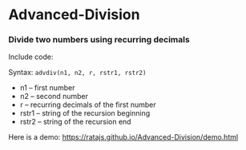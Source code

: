 # Advanced-Division
### Divide two numbers using recurring decimals

Include code:

  <code><script src="https://cdn.jsdelivr.net/gh/ratajs/Advanced-Division@98dae06157485b00a5880768d6c4c10df76da0c6/AdvDiv.min.js" type="text/javascript" integrity="sha384-S67Bchi6wnA3Pfzp2PXR2aj8ZZyoiFSOWsAzAqe+0gBHuSlkCiHmujp2lQLZZL6+" crossorigin="anonymous"></script></code>

Syntax:
<code>advdiv(n1, n2, r, rstr1, rstr2)</code>
* n1 – first number
* n2 – second number
* r – recurring decimals of the first number
* rstr1 – string of the recursion beginning
* rstr2 – string of the recursion end

Here is a demo: <https://ratajs.github.io/Advanced-Division/demo.html>
